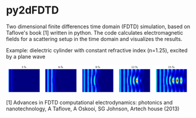 # py2dFDTD
Two dimensional finite differences time domain (FDTD) simulation, based on Taflove's book [1] written in python.
The code calculates electromagnetic fields for a scattering setup in the time domain and visualizes the results.

Example: dielectric cylinder with constant refractive index (n=1.25), excited by a plane wave

![example](figs/example_n=1.25_wl=1_R=1.5.png?raw=true "Example file")


[1] Advances in FDTD computational electrodynamics: photonics and nanotechnology, A Taflove, A Oskooi, SG Johnson, Artech house (2013)
